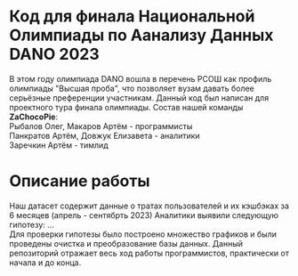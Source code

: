 # Код для финала Национальной Олимпиады по Аанализу Данных DANO 2023
  В этом году олимпиада DANO вошла в перечень РСОШ как профиль олимпиады "Высшая проба", что позволяет вузам давать более серьёзные преференции участникам. Данный код был написан для проектного тура финала олимпиады. Состав нашей команды **ZaChocoPie**:\
Рыбалов Олег, Макаров Артём - программисты\
Панкратов Артём, Довжук Елизавета - аналитики\
Заречкин Артём - тимлид

# Описание работы
  Наш датасет содержит данные о тратах пользователей и их кэшбэках за 6 месяцев (апрель - сентябрть 2023)
Аналитики выявили следующую гипотезу: ...\
  Для проверки гипотезы было построено множество графиков и были проведены очистка и преобразование базы данных.
Данный репозиторий отражает весь ход работы программистов, практически от начала и до конца.
